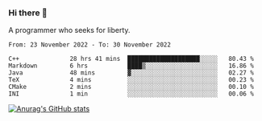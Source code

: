### Hi there 👋

<!--
**shejialuo/shejialuo** is a ✨ _special_ ✨ repository because its `README.md` (this file) appears on your GitHub profile.

Here are some ideas to get you started:

- 🔭 I’m currently working on ...
- 🌱 I’m currently learning ...
- 👯 I’m looking to collaborate on ...
- 🤔 I’m looking for help with ...
- 💬 Ask me about ...
- 📫 How to reach me: ...
- 😄 Pronouns: ...
- ⚡ Fun fact: ...
-->

A programmer who seeks for liberty.

<!--START_SECTION:waka-->

```text
From: 23 November 2022 - To: 30 November 2022

C++              28 hrs 41 mins  ████████████████████░░░░░   80.43 %
Markdown         6 hrs           ████▒░░░░░░░░░░░░░░░░░░░░   16.86 %
Java             48 mins         ▓░░░░░░░░░░░░░░░░░░░░░░░░   02.27 %
TeX              4 mins          ░░░░░░░░░░░░░░░░░░░░░░░░░   00.23 %
CMake            2 mins          ░░░░░░░░░░░░░░░░░░░░░░░░░   00.10 %
INI              1 min           ░░░░░░░░░░░░░░░░░░░░░░░░░   00.06 %
```

<!--END_SECTION:waka-->

[![Anurag's GitHub stats](https://github-readme-stats.vercel.app/api?username=shejialuo&show_icons=true&theme=dracula)](https://github.com/anuraghazra/github-readme-stats)
